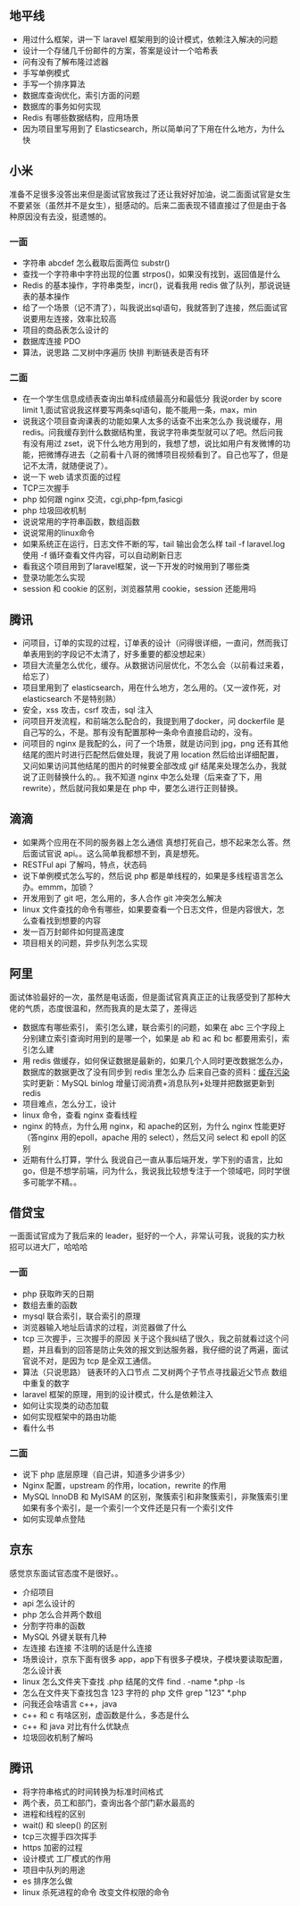 ## 地平线
- 用过什么框架，讲一下 laravel 框架用到的设计模式，依赖注入解决的问题
- 设计一个存储几千份邮件的方案，答案是设计一个哈希表
- 问有没有了解布隆过滤器
- 手写单例模式
- 手写一个排序算法
- 数据库查询优化，索引方面的问题
- 数据库的事务如何实现
- Redis 有哪些数据结构，应用场景
- 因为项目里写用到了 Elasticsearch，所以简单问了下用在什么地方，为什么快

## 小米
准备不足很多没答出来但是面试官放我过了还让我好好加油，说二面面试官是女生不要紧张（虽然并不是女生），挺感动的。后来二面表现不错直接过了但是由于各种原因没有去没，挺遗憾的。

### 一面
- 字符串 abcdef 怎么截取后面两位 substr()
- 查找一个字符串中字符出现的位置 strpos()，如果没有找到，返回值是什么
- Redis 的基本操作，字符串类型，incr()，说看我用 redis 做了队列，那说说链表的基本操作
- 给了一个场景（记不清了），叫我说出sql语句，我就答到了连接，然后面试官说要用左连接，效率比较高
- 项目的商品表怎么设计的
- 数据库连接 PDO
- 算法，说思路 二叉树中序遍历 快排 判断链表是否有环

### 二面
- 在一个学生信息成绩表查询出单科成绩最高分和最低分
我说order by score limit 1,面试官说我这样要写两条sql语句，能不能用一条，max，min
- 说我这个项目查询课表的功能如果人太多的话查不出来怎么办
    我说缓存，用redis。问我缓存到什么数据结构里，我说字符串类型就可以了吧。然后问我有没有用过 zset，说下什么地方用到的，我想了想，说比如用户有发微博的功能，把微博存进去（之前看十八哥的微博项目视频看到了。自己也写了，但是记不太清，就随便说了）。
- 说一下 web 请求页面的过程
- TCP三次握手
- php 如何跟 nginx 交流，cgi,php-fpm,fasicgi
- php 垃圾回收机制
- 说说常用的字符串函数，数组函数
- 说说常用的linux命令 
- 如果系统正在运行，日志文件不断的写，tail 输出会怎么样
    tail -f laravel.log 使用 -f 循环查看文件内容，可以自动刷新日志
- 看我这个项目用到了laravel框架，说一下开发的时候用到了哪些类
- 登录功能怎么实现
- session 和 cookie 的区别，浏览器禁用 cookie，session 还能用吗

## 腾讯
- 问项目，订单的实现的过程，订单表的设计（问得很详细，一直问，然而我订单表用到的字段记不太清了，好多重要的都没想起来）
- 项目大流量怎么优化，缓存。从数据访问层优化，不怎么会（以前看过来着，给忘了）
- 项目里用到了 elasticsearch，用在什么地方，怎么用的。（又一波作死，对 elasticsearch 不是特别熟）
- 安全，xss 攻击，csrf 攻击，sql 注入
- 问项目开发流程，和前端怎么配合的，我提到用了docker，问 dockerfile 是自己写的么，不是。那有没有配置那种一条命令直接启动的，没有。
- 问项目的 nginx 是我配的么，问了一个场景，就是访问到 jpg，png 还有其他结尾的图片时进行匹配然后做处理，我说了用 location 然后给出详细配置，又问如果访问其他结尾的图片的时候要全部改成 gif 结尾来处理怎么办，我就说了正则替换什么的。。我不知道 nginx 中怎么处理（后来查了下，用 rewrite），然后就问我如果是在 php 中，要怎么进行正则替换。 

## 滴滴
- 如果两个应用在不同的服务器上怎么通信
    真想打死自己，想不起来怎么答。然后面试官说 api。。这么简单我都想不到，真是想死。
- RESTFul api 了解吗，特点，状态码
- 说下单例模式怎么写的，然后说 php 都是单线程的，如果是多线程语言怎么办。emmm，加锁？
- 开发用到了 git 吧，怎么用的，多人合作 git 冲突怎么解决
- linux 文件查找的命令有哪些，如果要查看一个日志文件，但是内容很大，怎么查看找到想要的内容
- 发一百万封邮件如何提高速度
- 项目相关的问题，异步队列怎么实现

## 阿里
面试体验最好的一次，虽然是电话面，但是面试官真真正正的让我感受到了那种大佬的气质，态度很温和，然而我真的是太菜了，差得远

- 数据库有哪些索引， 索引怎么建，联合索引的问题，如果在 abc 三个字段上分别建立索引查询时用到的是哪一个，如果是 ab 和 ac 和 bc 都要用索引，索引怎么建
- 用 redis 做缓存，如何保证数据是最新的，如果几个人同时更改数据怎么办，数据库的数据更改了没有同步到 redis 里怎么办
    后来自己查的资料：[缓存污染](https://www.jishuwen.com/d/2Cau) 实时更新：MySQL binlog 增量订阅消费+消息队列+处理并把数据更新到 redis
- 项目难点，怎么分工，设计
- linux 命令，查看 nginx 查看线程
- nginx 的特点，为什么用 nginx，和 apache的区别，为什么 nginx 性能更好（答nginx 用的epoll，apache 用的 select），然后又问 select 和 epoll 的区别
-  近期有什么打算，学什么
    我说自己一直从事后端开发，学下别的语言，比如 go，但是不想学前端，问为什么，我说我比较想专注于一个领域吧，同时学很多可能学不精。。

## 借贷宝
一面面试官成为了我后来的 leader，挺好的一个人，非常认可我，说我的实力秋招可以进大厂，哈哈哈

### 一面
- php 获取昨天的日期
- 数组去重的函数
- mysql 联合索引，联合索引的原理
- 浏览器输入地址后请求的过程，浏览器做了什么
- tcp 三次握手，三次握手的原因
    关于这个我纠结了很久，我之前就看过这个问题，并且看到的回答是防止失效的报文到达服务器，我仔细的说了两遍，面试官说不对，是因为 tcp 是全双工通信。
- 算法（只说思路） 链表环的入口节点 二叉树两个子节点寻找最近父节点 数组中重复的数字
- laravel 框架的原理，用到的设计模式，什么是依赖注入
- 如何让实现类的动态加载
- 如何实现框架中的路由功能
- 看什么书

### 二面
- 说下 php 底层原理（自己讲，知道多少讲多少）
- Nginx 配置，upstream 的作用，location，rewrite 的作用
- MySQL InnoDB 和 MyISAM 的区别，聚簇索引和非聚簇索引，非聚簇索引里如果有多个索引，是一个索引一个文件还是只有一个索引文件
- 如何实现单点登陆 

## 京东
感觉京东面试官态度不是很好。。
- 介绍项目
- api 怎么设计的
- php 怎么合并两个数组
- 分割字符串的函数
- MySQL 外键关联有几种
- 左连接 右连接 不注明的话是什么连接
- 场景设计，京东下面有很多 app，app下有很多子模块，子模块要读取配置，怎么设计表
- linux 怎么文件夹下查找 .php 结尾的文件
    find . -name *.php -ls
- 怎么在文件夹下查找包含 123 字符的 php 文件
    grep "123" *.php
- 问我还会啥语言 c++，java
- c++ 和 c 有啥区别，虚函数是什么，多态是什么
- c++ 和 java 对比有什么优缺点
- 垃圾回收机制了解吗

## 腾讯
- 将字符串格式的时间转换为标准时间格式
- 两个表，员工和部门，查询出各个部门薪水最高的
- 进程和线程的区别
- wait() 和 sleep() 的区别
- tcp三次握手四次挥手
- https 加密的过程
- 设计模式 工厂模式的作用
- 项目中队列的用途
- es 排序怎么做
- linux 杀死进程的命令 改变文件权限的命令
